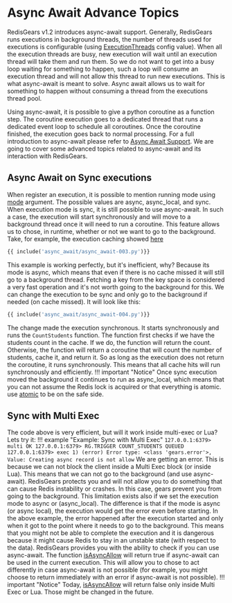 # Async Await Advance Topics

RedisGears v1.2 introduces async-await support. Generally, RedisGears runs executions in background threads, the number of threads used for executions is configurable (using [ExecutionThreads](configuration.md#executionthreads) config value). When all the execution threads are busy, new execution will wait until an execution thread will take them and run them. So we do not want to get into a busy loop waiting for something to happen, such a loop will consume an execution thread and will not allow this thread to run new executions. This is what async-await is meant to solve. Async await allows us to wait for something to happen without consuming a thread from the executions thread pool.

Using async-await, it is possible to give a python coroutine as a function step. The coroutine execution goes to a dedicated thread that runs a dedicated event loop to schedule all coroutines. Once the coroutine finished, the execution goes back to normal processing. For a full introduction to async-await please refer to [Async Await Support](intro.md#async-await-support). We are going to cover some advanced topics related to async-await and its interaction with RedisGears.

## Async Await on Sync executions

When register an execution, it is possible to mention running mode using [mode](functions.md#register) argument. The possible values are async, async_local, and sync. When execution mode is sync, it is still possible to use async-await. In such a case, the execution will start synchronously and will move to a background thread once it will need to run a coroutine. This feature allows us to chose, in runtime, whether or not we want to go to the background. Take, for example, the execution caching showed [here](intro#waiting-for-another-execution)
```python
{{ include('async_await/async_await-003.py')}}
```

This example is working perfectly, but it's inefficient, why? Because its mode is async, which means that even if there is no cache missed it will still go to a background thread. Fetching a key from the key space is considered a very fast operation and it's not worth going to the background for this. We can change the execution to be sync and only go to the background if needed (on cache missed). It will look like this:
```python
{{ include('async_await/async_await-004.py')}}
```

The change made the execution synchronous. It starts synchronously and runs the `CountStudents` function. The function first checks if we have the students count in the cache. If we do, the function will return the count. Otherwise, the function will return a coroutine that will count the number of students, cache it, and return it. So as long as the execution does not return the coroutine, it runs synchronously. This means that all cache hits will run synchronously and efficiently.
!!! important "Notice"
    Once sync execution moved the background it continues to run as async_local, which means that you can not assume the Redis lock is acquired or that everything is atomic. use [atomic](runtime.md#atomic) to be on the safe side.

## Sync with Multi Exec
The code above is very efficient, but will it work inside multi-exec or Lua? Lets try it:
!!! example "Example: Sync with Multi Exec"
	````
	127.0.0.1:6379> multi
	OK
	127.0.0.1:6379> RG.TRIGGER COUNT_STUDENTS
	QUEUED
	127.0.0.1:6379> exec
	1) (error) Error type: <class 'gears.error'>, Value: Creating async record is not allow
	````
We are getting an error. This is because we can not block the client inside a Multi Exec block (or inside Lua). This means that we can not go to the background (and use async-await). RedisGears protects you and will not allow you to do something that can cause Redis instability or crashes. In this case, gears prevent you from going to the background. This limitation exists also if we set the execution mode to async or (async_local). The difference is that if the mode is async (or async local), the execution would get the error even before starting. In the above example, the error happened after the execution started and only when it got to the point where it needs to go to the background. This means that you might not be able to complete the execution and it is dangerous because it might cause Redis to stay in an unstable state (with respect to the data). RedisGears provides you with the ability to check if you can use async-await. The function [isAsyncAllow](runtime.md#isAsyncAllow) will return true if async-await can be used in the current execution. This will allow you to chose to act differently in case async-await is not possible (for example, you might choose to return immediately with an error if async-await is not possible).
!!! important "Notice"
    Today, [isAsyncAllow](runtime.md#isAsyncAllow) will return false only inside Multi Exec or Lua. Those might be changed in the future.